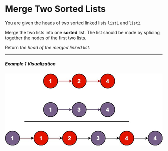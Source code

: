 # Merge Two Sorted Lists

You are given the heads of two sorted linked lists `list1` and `list2`.

Merge the two lists into one **sorted** list. The list should be made by splicing together the nodes of the first two lists.

Return _the head of the merged linked list_.

---

##### Example 1 Visualization

![Example 1 Visualization](merge_ex1.jpg "Example 1 Visualization")
